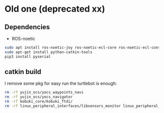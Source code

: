 # Old one (deprecated xx)

## Dependencies

- ROS-noetic

```bash
sudo apt install ros-noetic-joy ros-noetic-ecl-core ros-noetic-ecl-console ros-noetic-ecl-mobile-robot
sudo apt-get install python-catkin-tools
pip3 install pyserial
```



## catkin build

I remove some pkg for easy run the turtlebot is enough:

```bash
rm -rf yujin_ocs/yocs_waypoints_navi
rm -rf yujin_ocs/yocs_navigator
rm -rf kobuki_core/kobuki_ftdi/
rm -rf linux_peripheral_interfaces/libsensors_monitor linux_peripheral_interfaces/linux_peripheral_interfaces
```

